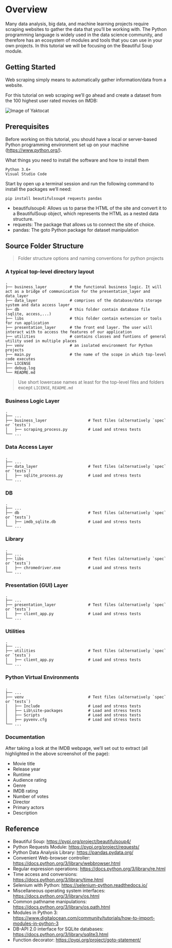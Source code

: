 # Overview

Many data analysis, big data, and machine learning projects require scraping websites to gather the data that you’ll be working with. The Python programming language is widely used in the data science community, and therefore has an ecosystem of modules and tools that you can use in your own projects. In this tutorial we will be focusing on the Beautiful Soup module. 

## Getting Started

Web scraping simply means to automatically gather information/data from a website.

For this tutorial on web scraping we’ll go ahead and create a dataset from the 100 highest user rated movies on IMDB:

![Image of Yaktocat](https://miro.medium.com/max/700/1*i0pULjJvx7wtnvFcUGMGKA.png)

## Prerequisites

Before working on this tutorial, you should have a local or server-based Python programming environment set up on your machine (https://www.python.org/).

What things you need to install the software and how to install them

```
Python 3.6+
Visual Studio Code
```

Start by open up a terminal session and run the following command to install the packages we’ll need:

```
pip install beautifulsoup4 requests pandas
```

* beautifulsoup4: Allows us to parse the HTML of the site and convert it to a BeautifulSoup object, which represents the HTML as a nested data structure.
* requests: The package that allows us to connect the site of choice.
* pandas: The goto Python package for dataset manipulation  

## Source Folder Structure

> Folder structure options and naming conventions for python projects

### A typical top-level directory layout
    .
    ├── business_layer          # the functional business logic. It will act as a bridge of communication for the presentation_layer and data_layer
    ├── data_layer              # comprises of the database/data storage system and data access layer
    ├── db                      # this folder contain database file (sqlite, access,...)
    ├── libs                    # this folder contain extension or tools for run application
    ├── presentation_layer      # the front end layer. The user will interact with to access the features of our application
    ├── utilities               # contains classes and funtions of general utility used in multiple places
    ├── venv                    # an isolated environment for Python projects
    ├── main.py                 # the name of the scope in which top-level code executes
    ├── LICENSE 
    ├── debug.log
    └── README.md

> Use short lowercase names at least for the top-level files and folders except
> `LICENSE`, `README.md`

### Business Logic Layer
    .
    ├── ...
    ├── business_layer                  # Test files (alternatively `spec` or `tests`)
    │   ├── scraping_process.py         # Load and stress tests
    └── ...
    
### Data Access Layer
    .
    ├── ...
    ├── data_layer                      # Test files (alternatively `spec` or `tests`)
    │   ├── sqlite_process.py           # Load and stress tests
    └── ...
    
### DB
    .
    ├── ...
    ├── db                              # Test files (alternatively `spec` or `tests`)
    │   ├── imdb_sqlite.db              # Load and stress tests
    └── ...
    
### Library
    .
    ├── ...
    ├── libs                            # Test files (alternatively `spec` or `tests`)
    │   ├── chromedriver.exe            # Load and stress tests
    └── ...
    
### Presentation (GUI) Layer
    .
    ├── ...
    ├── presentation_layer              # Test files (alternatively `spec` or `tests`)
    │   ├── client_app.py               # Load and stress tests
    └── ...
    
### Utilities
    .
    ├── ...
    ├── utilities                       # Test files (alternatively `spec` or `tests`)
    │   ├── client_app.py               # Load and stress tests
    └── ...
    
### Python Virtual Environments
    .
    ├── ...
    ├── venv                            # Test files (alternatively `spec` or `tests`)
    │   ├── Include                     # Load and stress tests
    │   ├── Lib\site-packages           # Load and stress tests
    │   ├── Scripts                     # Load and stress tests
    │   ├── pyvenv.cfg                  # Load and stress tests
    └── ...
    
    

### Documentation
    
After taking a look at the IMDB webpage, we’ll set out to extract (all highlighted in the above screenshot of the page):

*  Movie title
*  Release year
*  Runtime
*  Audience rating
*  Genre
*  IMDB rating
*  Number of votes
*  Director
*  Primary actors
*  Description

## Reference

*  Beautiful Soup:  https://pypi.org/project/beautifulsoup4/
*  Python Requests Module:  https://pypi.org/project/requests/
*  Python Data Analysis Library:  https://pandas.pydata.org/
*  Convenient Web-browser controller:  https://docs.python.org/3/library/webbrowser.html
*  Regular expression operations:  https://docs.python.org/3/library/re.html
*  Time access and conversions:  https://docs.python.org/3/library/time.html
*  Selenium with Python:  https://selenium-python.readthedocs.io/
*  Miscellaneous operating system interfaces:  https://docs.python.org/3/library/os.html
*  Common pathname manipulations:  https://docs.python.org/3/library/os.path.html
*  Modules in Python 3:  https://www.digitalocean.com/community/tutorials/how-to-import-modules-in-python-3
*  DB-API 2.0 interface for SQLite databases: https://docs.python.org/3/library/sqlite3.html
*  Function decorator:  https://pypi.org/project/goto-statement/

